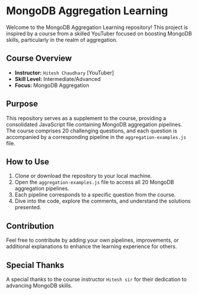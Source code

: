 # MongoDB Aggregation Learning

Welcome to the MongoDB Aggregation Learning repository! This project is inspired by a course from a skilled YouTuber focused on boosting MongoDB skills, particularly in the realm of aggregation.

## Course Overview

- **Instructor:** `Hitesh Chaudhary` [YouTuber]
- **Skill Level:** Intermediate/Advanced
- **Focus:** MongoDB Aggregation

## Purpose

This repository serves as a supplement to the course, providing a consolidated JavaScript file containing MongoDB aggregation pipelines. The course comprises 20 challenging questions, and each question is accompanied by a corresponding pipeline in the `aggregation-examples.js` file.

## How to Use

1. Clone or download the repository to your local machine.
2. Open the `aggregation-examples.js` file to access all 20 MongoDB aggregation pipelines.
3. Each pipeline corresponds to a specific question from the course.
4. Dive into the code, explore the comments, and understand the solutions presented.

## Contribution

Feel free to contribute by adding your own pipelines, improvements, or additional explanations to enhance the learning experience for others.

## Special Thanks

A special thanks to the course instructor `Hitesh sir` for their dedication to advancing MongoDB skills.


